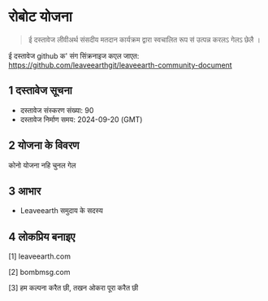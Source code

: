 # रोबोट योजना

>ई दस्तावेज लीवीअर्थ संसदीय मतदान कार्यक्रम द्वारा स्वचालित रूप स॑ उत्पन्न करलऽ गेलऽ छेलै ।

ई दस्तावेज github क' संग सिंक्रनाइज कएल जाएत: https://github.com/leaveearthgit/leaveearth-community-document

## 1 दस्तावेज सूचना

- दस्तावेज संस्करण संख्या: 90
- दस्तावेज निर्माण समय: 2024-09-20 (GMT)

## 2 योजना के विवरण

कोनो योजना नहि चुनल गेल

## 3 आभार
* Leaveearth समुदाय के सदस्य

## 4 लोकप्रिय बनाइए
[1] leaveearth.com

[2] bombmsg.com

[3] हम कल्पना करैत छी, तखन ओकरा पूरा करैत छी